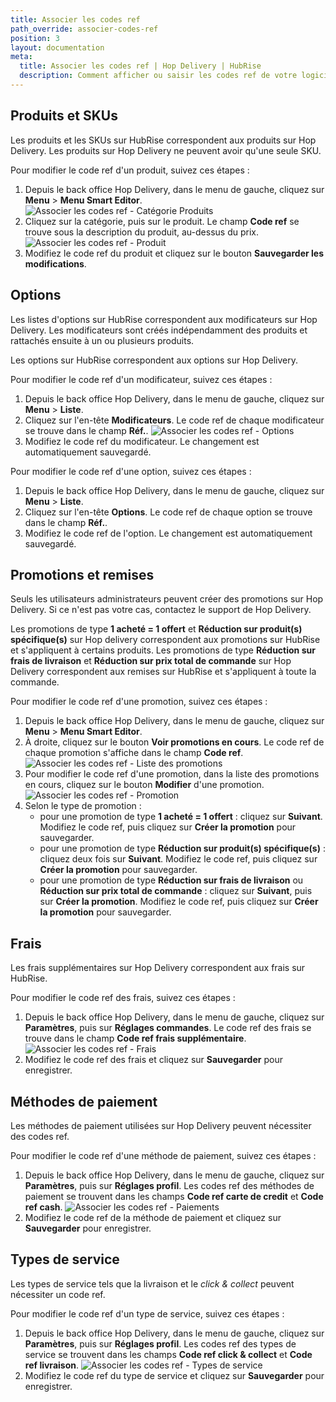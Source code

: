 ```yaml
---
title: Associer les codes ref
path_override: associer-codes-ref
position: 3
layout: documentation
meta:
  title: Associer les codes ref | Hop Delivery | HubRise
  description: Comment afficher ou saisir les codes ref de votre logiciel de caisse dans votre menu Hop Delivery, en utilisant le gestionnaire de menu de Hop Delivery.
---
```


## Produits et SKUs

Les produits et les SKUs sur HubRise correspondent aux produits sur Hop Delivery. Les produits sur Hop Delivery ne peuvent avoir qu'une seule SKU.

Pour modifier le code ref d'un produit, suivez ces étapes :

1. Depuis le back office Hop Delivery, dans le menu de gauche, cliquez sur **Menu** > **Menu Smart Editor**.
   ![Associer les codes ref - Catégorie Produits](./images/003-hop-delivery-category.png)
2. Cliquez sur la catégorie, puis sur le produit. Le champ **Code ref** se trouve sous la description du produit, au-dessus du prix.
   ![Associer les codes ref - Produit](./images/004-hop-delivery-product.png)
3. Modifiez le code ref du produit et cliquez sur le bouton **Sauvegarder les modifications**.

## Options

Les listes d'options sur HubRise correspondent aux modificateurs sur Hop Delivery. Les modificateurs sont créés indépendamment des produits et rattachés ensuite à un ou plusieurs produits.

Les options sur HubRise correspondent aux options sur Hop Delivery.

Pour modifier le code ref d'un modificateur, suivez ces étapes :

1. Depuis le back office Hop Delivery, dans le menu de gauche, cliquez sur **Menu** > **Liste**.
2. Cliquez sur l'en-tête **Modificateurs**. Le code ref de chaque modificateur se trouve dans le champ **Réf.**.
   ![Associer les codes ref - Options](./images/005-hop-delivery-option.png)
3. Modifiez le code ref du modificateur. Le changement est automatiquement sauvegardé.

Pour modifier le code ref d'une option, suivez ces étapes :

1. Depuis le back office Hop Delivery, dans le menu de gauche, cliquez sur **Menu** > **Liste**.
2. Cliquez sur l'en-tête **Options**. Le code ref de chaque option se trouve dans le champ **Réf.**.
3. Modifiez le code ref de l'option. Le changement est automatiquement sauvegardé.

## Promotions et remises

Seuls les utilisateurs administrateurs peuvent créer des promotions sur Hop Delivery. Si ce n'est pas votre cas, contactez le support de Hop Delivery.

Les promotions de type **1 acheté = 1 offert** et **Réduction sur produit(s) spécifique(s)** sur Hop delivery correspondent aux promotions sur HubRise et s'appliquent à certains produits.
Les promotions de type **Réduction sur frais de livraison** et **Réduction sur prix total de commande** sur Hop Delivery correspondent aux remises sur HubRise et s'appliquent à toute la commande.

Pour modifier le code ref d'une promotion, suivez ces étapes :

1. Depuis le back office Hop Delivery, dans le menu de gauche, cliquez sur **Menu** > **Menu Smart Editor**.
2. À droite, cliquez sur le bouton **Voir promotions en cours**. Le code ref de chaque promotion s'affiche dans le champ **Code ref**.
   ![Associer les codes ref - Liste des promotions](./images/006-hop-delivery-promotions-list.png)
3. Pour modifier le code ref d'une promotion, dans la liste des promotions en cours, cliquez sur le bouton **Modifier** d'une promotion.
   ![Associer les codes ref - Promotion](./images/007-hop-delivery-promotion.png)
4. Selon le type de promotion :
   - pour une promotion de type **1 acheté = 1 offert** : cliquez sur **Suivant**. Modifiez le code ref, puis cliquez sur **Créer la promotion** pour sauvegarder.
   - pour une promotion de type **Réduction sur produit(s) spécifique(s)** : cliquez deux fois sur **Suivant**. Modifiez le code ref, puis cliquez sur **Créer la promotion** pour sauvegarder.
   - pour une promotion de type **Réduction sur frais de livraison** ou **Réduction sur prix total de commande** : cliquez sur **Suivant**, puis sur **Créer la promotion**. Modifiez le code ref, puis cliquez sur **Créer la promotion** pour sauvegarder.

## Frais

Les frais supplémentaires sur Hop Delivery correspondent aux frais sur HubRise.

Pour modifier le code ref des frais, suivez ces étapes :

1. Depuis le back office Hop Delivery, dans le menu de gauche, cliquez sur **Paramètres**, puis sur **Réglages commandes**. Le code ref des frais se trouve dans le champ **Code ref frais supplémentaire**.
   ![Associer les codes ref - Frais](./images/008-hop-delivery-charges.png)
2. Modifiez le code ref des frais et cliquez sur **Sauvegarder** pour enregistrer.

## Méthodes de paiement

Les méthodes de paiement utilisées sur Hop Delivery peuvent nécessiter des codes ref.

Pour modifier le code ref d'une méthode de paiement, suivez ces étapes :

1. Depuis le back office Hop Delivery, dans le menu de gauche, cliquez sur **Paramètres**, puis sur **Réglages profil**. Les codes ref des méthodes de paiement se trouvent dans les champs **Code ref carte de credit** et **Code ref cash**.
   ![Associer les codes ref - Paiements](./images/009-hop-delivery-payments.png)
2. Modifiez le code ref de la méthode de paiement et cliquez sur **Sauvegarder** pour enregistrer.

## Types de service

Les types de service tels que la livraison et le _click & collect_ peuvent nécessiter un code ref.

Pour modifier le code ref d'un type de service, suivez ces étapes :

1. Depuis le back office Hop Delivery, dans le menu de gauche, cliquez sur **Paramètres**, puis sur **Réglages profil**. Les codes ref des types de service se trouvent dans les champs **Code ref click & collect** et **Code ref livraison**.
   ![Associer les codes ref - Types de service](./images/010-hop-delivery-service-types.png)
2. Modifiez le code ref du type de service et cliquez sur **Sauvegarder** pour enregistrer.
